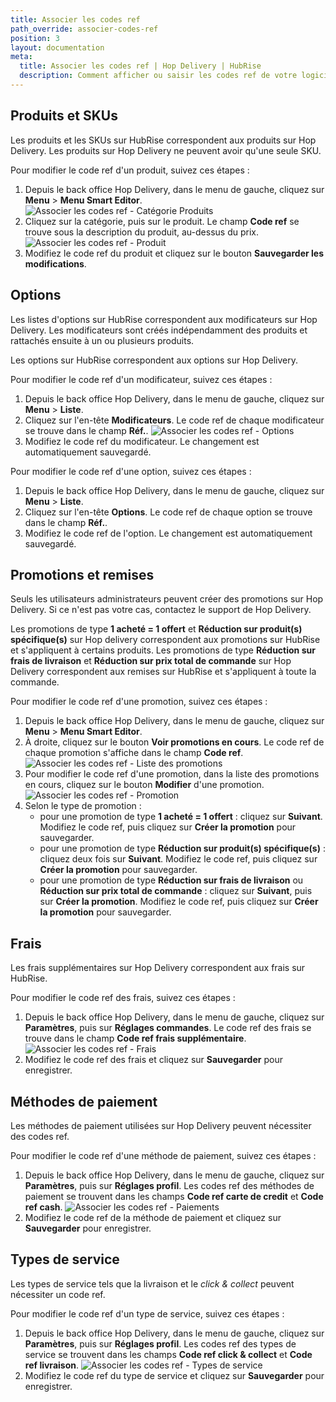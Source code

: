 ```yaml
---
title: Associer les codes ref
path_override: associer-codes-ref
position: 3
layout: documentation
meta:
  title: Associer les codes ref | Hop Delivery | HubRise
  description: Comment afficher ou saisir les codes ref de votre logiciel de caisse dans votre menu Hop Delivery, en utilisant le gestionnaire de menu de Hop Delivery.
---
```


## Produits et SKUs

Les produits et les SKUs sur HubRise correspondent aux produits sur Hop Delivery. Les produits sur Hop Delivery ne peuvent avoir qu'une seule SKU.

Pour modifier le code ref d'un produit, suivez ces étapes :

1. Depuis le back office Hop Delivery, dans le menu de gauche, cliquez sur **Menu** > **Menu Smart Editor**.
   ![Associer les codes ref - Catégorie Produits](./images/003-hop-delivery-category.png)
2. Cliquez sur la catégorie, puis sur le produit. Le champ **Code ref** se trouve sous la description du produit, au-dessus du prix.
   ![Associer les codes ref - Produit](./images/004-hop-delivery-product.png)
3. Modifiez le code ref du produit et cliquez sur le bouton **Sauvegarder les modifications**.

## Options

Les listes d'options sur HubRise correspondent aux modificateurs sur Hop Delivery. Les modificateurs sont créés indépendamment des produits et rattachés ensuite à un ou plusieurs produits.

Les options sur HubRise correspondent aux options sur Hop Delivery.

Pour modifier le code ref d'un modificateur, suivez ces étapes :

1. Depuis le back office Hop Delivery, dans le menu de gauche, cliquez sur **Menu** > **Liste**.
2. Cliquez sur l'en-tête **Modificateurs**. Le code ref de chaque modificateur se trouve dans le champ **Réf.**.
   ![Associer les codes ref - Options](./images/005-hop-delivery-option.png)
3. Modifiez le code ref du modificateur. Le changement est automatiquement sauvegardé.

Pour modifier le code ref d'une option, suivez ces étapes :

1. Depuis le back office Hop Delivery, dans le menu de gauche, cliquez sur **Menu** > **Liste**.
2. Cliquez sur l'en-tête **Options**. Le code ref de chaque option se trouve dans le champ **Réf.**.
3. Modifiez le code ref de l'option. Le changement est automatiquement sauvegardé.

## Promotions et remises

Seuls les utilisateurs administrateurs peuvent créer des promotions sur Hop Delivery. Si ce n'est pas votre cas, contactez le support de Hop Delivery.

Les promotions de type **1 acheté = 1 offert** et **Réduction sur produit(s) spécifique(s)** sur Hop delivery correspondent aux promotions sur HubRise et s'appliquent à certains produits.
Les promotions de type **Réduction sur frais de livraison** et **Réduction sur prix total de commande** sur Hop Delivery correspondent aux remises sur HubRise et s'appliquent à toute la commande.

Pour modifier le code ref d'une promotion, suivez ces étapes :

1. Depuis le back office Hop Delivery, dans le menu de gauche, cliquez sur **Menu** > **Menu Smart Editor**.
2. À droite, cliquez sur le bouton **Voir promotions en cours**. Le code ref de chaque promotion s'affiche dans le champ **Code ref**.
   ![Associer les codes ref - Liste des promotions](./images/006-hop-delivery-promotions-list.png)
3. Pour modifier le code ref d'une promotion, dans la liste des promotions en cours, cliquez sur le bouton **Modifier** d'une promotion.
   ![Associer les codes ref - Promotion](./images/007-hop-delivery-promotion.png)
4. Selon le type de promotion :
   - pour une promotion de type **1 acheté = 1 offert** : cliquez sur **Suivant**. Modifiez le code ref, puis cliquez sur **Créer la promotion** pour sauvegarder.
   - pour une promotion de type **Réduction sur produit(s) spécifique(s)** : cliquez deux fois sur **Suivant**. Modifiez le code ref, puis cliquez sur **Créer la promotion** pour sauvegarder.
   - pour une promotion de type **Réduction sur frais de livraison** ou **Réduction sur prix total de commande** : cliquez sur **Suivant**, puis sur **Créer la promotion**. Modifiez le code ref, puis cliquez sur **Créer la promotion** pour sauvegarder.

## Frais

Les frais supplémentaires sur Hop Delivery correspondent aux frais sur HubRise.

Pour modifier le code ref des frais, suivez ces étapes :

1. Depuis le back office Hop Delivery, dans le menu de gauche, cliquez sur **Paramètres**, puis sur **Réglages commandes**. Le code ref des frais se trouve dans le champ **Code ref frais supplémentaire**.
   ![Associer les codes ref - Frais](./images/008-hop-delivery-charges.png)
2. Modifiez le code ref des frais et cliquez sur **Sauvegarder** pour enregistrer.

## Méthodes de paiement

Les méthodes de paiement utilisées sur Hop Delivery peuvent nécessiter des codes ref.

Pour modifier le code ref d'une méthode de paiement, suivez ces étapes :

1. Depuis le back office Hop Delivery, dans le menu de gauche, cliquez sur **Paramètres**, puis sur **Réglages profil**. Les codes ref des méthodes de paiement se trouvent dans les champs **Code ref carte de credit** et **Code ref cash**.
   ![Associer les codes ref - Paiements](./images/009-hop-delivery-payments.png)
2. Modifiez le code ref de la méthode de paiement et cliquez sur **Sauvegarder** pour enregistrer.

## Types de service

Les types de service tels que la livraison et le _click & collect_ peuvent nécessiter un code ref.

Pour modifier le code ref d'un type de service, suivez ces étapes :

1. Depuis le back office Hop Delivery, dans le menu de gauche, cliquez sur **Paramètres**, puis sur **Réglages profil**. Les codes ref des types de service se trouvent dans les champs **Code ref click & collect** et **Code ref livraison**.
   ![Associer les codes ref - Types de service](./images/010-hop-delivery-service-types.png)
2. Modifiez le code ref du type de service et cliquez sur **Sauvegarder** pour enregistrer.
